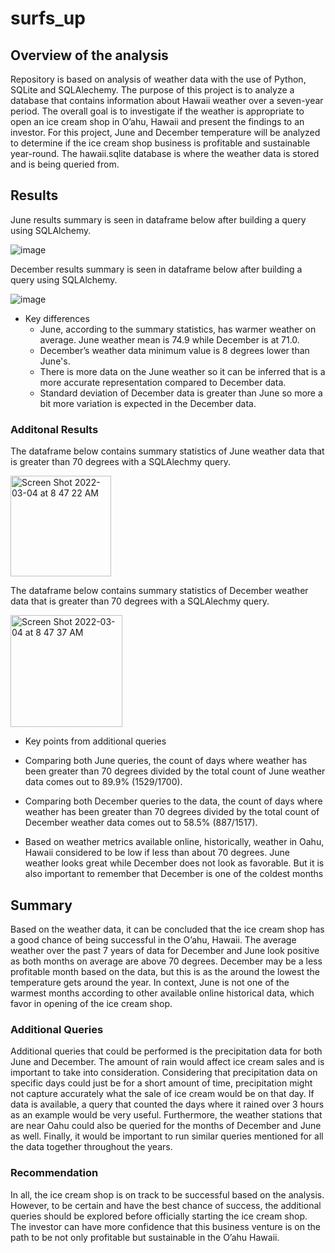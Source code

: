 # surfs_up

## Overview of the analysis 
Repository is based on analysis of weather data with the use of Python, SQLite and SQLAlechemy. The purpose of this project is to analyze a database that contains information about Hawaii weather over a seven-year period. The overall goal is to investigate if the weather is appropriate to open an ice cream shop in O’ahu, Hawaii and present the findings to an investor. For this project, June and December temperature will be analyzed to determine if the ice cream shop business is profitable and sustainable year-round. The hawaii.sqlite database is where the weather data is stored and is being queried from.



## Results

June results summary is seen in dataframe below after building a query using SQLAlchemy.


![image](https://user-images.githubusercontent.com/96553992/156707463-7c2e92ca-5890-44a8-8d63-536fe391881e.png)




December results summary is seen in dataframe below after building a query using SQLAlchemy.

![image](https://user-images.githubusercontent.com/96553992/156707550-918b7100-6890-4482-980a-1d1858365c39.png)




* Key differences
  *  June, according to the summary statistics, has warmer weather on average. June weather mean is 74.9 while December is at 71.0.
  *  December’s weather data minimum value is 8 degrees lower than June's.
  *  There is more data on the June weather so it can be inferred that is a more accurate representation compared to December data.
  *  Standard deviation of December data is greater than June so more a bit more variation is expected in the December data.


### Additonal Results 

The dataframe below contains summary statistics of June weather data that is greater than 70 degrees with a SQLAlechmy query.

<img width="161" alt="Screen Shot 2022-03-04 at 8 47 22 AM" src="https://user-images.githubusercontent.com/96553992/156774704-a0a60711-7c97-4036-ac8c-b179a7d9c34c.png">


The dataframe below contains summary statistics of December weather data that is greater than 70 degrees with a SQLAlechmy query.

<img width="179" alt="Screen Shot 2022-03-04 at 8 47 37 AM" src="https://user-images.githubusercontent.com/96553992/156774723-53a84fb6-a668-451c-b89d-fdbc62cfb4e1.png">


* Key points from additional queries

 * Comparing both June queries, the count of days where weather has been greater than 70 degrees divided by the total count of June weather data comes out to 89.9% (1529/1700). 
 * Comparing both December queries to the data, the count of days where weather has been greater than 70 degrees divided by the total count of December weather data comes out to 58.5% (887/1517). 
 * Based on weather metrics available online, historically, weather in Oahu, Hawaii considered to be low if less than about 70 degrees. June weather looks great while December does not look as favorable. But it is also important to remember that December is one of the coldest months

## Summary 

Based on the weather data, it can be concluded that the ice cream shop has a good chance of being successful in the O’ahu, Hawaii. The average weather over the past 7 years of data for December and June look positive as both months on average are above 70 degrees. December may be a less profitable month based on the data, but this is as the around the lowest the temperature gets around the year. In context, June is not one of the warmest months according to other available online historical data, which favor in opening of the ice cream shop.

### Additional Queries
Additional queries that could be performed is the precipitation data for both June and December. The amount of rain would affect ice cream sales and is important to take into consideration. Considering that precipitation data on specific days could just be for a short amount of time, precipitation might not capture accurately what the sale of ice cream would be on that day. If data is available, a query that counted the days where it rained over 3 hours as an example would be very useful. Furthermore, the weather stations that are near Oahu could also be queried for the months of December and June as well. Finally, it would be important to run similar queries mentioned for all the data together throughout the years.

### Recommendation 
In all, the ice cream shop is on track to be successful based on the analysis. However, to be certain and have the best chance of success, the additional queries should be explored before officially starting the ice cream shop. The investor can have more confidence that this business venture is on the path to be not only profitable but sustainable in the O’ahu Hawaii.


